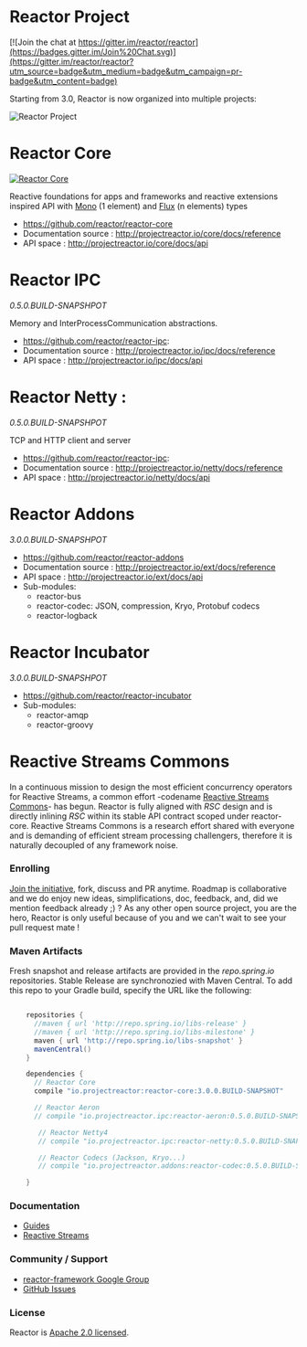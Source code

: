# Reactor Project

[![Join the chat at https://gitter.im/reactor/reactor](https://badges.gitter.im/Join%20Chat.svg)](https://gitter.im/reactor/reactor?utm_source=badge&utm_medium=badge&utm_campaign=pr-badge&utm_content=badge)

Starting from 3.0, Reactor is now organized into multiple projects:

![Reactor Project](https://raw.githubusercontent.com/reactor/projectreactor.io/master/src/main/static/assets/img/org3.png)

# Reactor Core
[![Reactor Core](https://maven-badges.herokuapp.com/maven-central/io.projectreactor/reactor-core/badge.svg?style=plastic)](http://mvnrepository.com/artifact/io.projectreactor/reactor-core)

Reactive foundations for apps and frameworks and reactive extensions inspired API with [Mono](http://projectreactor.io/core/docs/api/reactor/core/publisher/Mono.html) (1 element) and [Flux](http://projectreactor.io/core/docs/api/reactor/core/publisher/Flux.html) (n elements) types

- https://github.com/reactor/reactor-core
- Documentation source : http://projectreactor.io/core/docs/reference
- API space : http://projectreactor.io/core/docs/api

# Reactor IPC
_0.5.0.BUILD-SNAPSHPOT_

Memory and InterProcessCommunication abstractions.

- https://github.com/reactor/reactor-ipc:
- Documentation source : http://projectreactor.io/ipc/docs/reference
- API space : http://projectreactor.io/ipc/docs/api

# Reactor Netty :
_0.5.0.BUILD-SNAPSHPOT_

TCP and HTTP client and server

- https://github.com/reactor/reactor-ipc:
- Documentation source : http://projectreactor.io/netty/docs/reference
- API space : http://projectreactor.io/netty/docs/api

# Reactor Addons
_3.0.0.BUILD-SNAPSHPOT_

- https://github.com/reactor/reactor-addons
- Documentation source : http://projectreactor.io/ext/docs/reference
- API space : http://projectreactor.io/ext/docs/api
- Sub-modules:
    - reactor-bus
    - reactor-codec: JSON, compression, Kryo, Protobuf codecs
    - reactor-logback

# Reactor Incubator
_3.0.0.BUILD-SNAPSHPOT_

- https://github.com/reactor/reactor-incubator
- Sub-modules:
    - reactor-amqp
    - reactor-groovy

# Reactive Streams Commons
In a continuous mission to design the most efficient concurrency operators for Reactive Streams, a common effort -codename [Reactive Streams Commons](https://github.com/reactor/reactive-streams-commons)- has begun. Reactor is fully aligned with _RSC_ design and is directly inlining _RSC_ within its stable API contract scoped under reactor-core. Reactive Streams Commons is a research effort shared with everyone and is demanding of efficient stream processing challengers, therefore it is naturally decoupled of any framework noise.

### Enrolling

[Join the initiative](https://support.springsource.com/spring_committer_signup), fork, discuss and PR anytime. Roadmap is collaborative and we do enjoy new ideas, simplifications, doc, feedback, and, did we mention feedback already ;) ? As any other open source project, you are the hero, Reactor is only useful because of you and we can't wait to see your pull request mate !

### Maven Artifacts

Fresh snapshot and release artifacts are provided in the _repo.spring.io_ repositories. 
Stable Release are synchronozied with Maven Central. To add this repo to your Gradle build, specify the URL like the following:

```groovy

    repositories {
      //maven { url 'http://repo.spring.io/libs-release' }
      //maven { url 'http://repo.spring.io/libs-milestone' }
      maven { url 'http://repo.spring.io/libs-snapshot' }
      mavenCentral()
    }

    dependencies {
      // Reactor Core
      compile "io.projectreactor:reactor-core:3.0.0.BUILD-SNAPSHOT"

      // Reactor Aeron
      // compile "io.projectreactor.ipc:reactor-aeron:0.5.0.BUILD-SNAPSHOT"

       // Reactor Netty4
       // compile "io.projectreactor.ipc:reactor-netty:0.5.0.BUILD-SNAPSHOT"

       // Reactor Codecs (Jackson, Kryo...)
       // compile "io.projectreactor.addons:reactor-codec:0.5.0.BUILD-SNAPSHOT"

    }
```

### Documentation

* [Guides](http://projectreactor.io/docs/)
* [Reactive Streams](http://www.reactive-streams.org/)

### Community / Support

* [reactor-framework Google Group](https://groups.google.com/forum/?#!forum/reactor-framework)
* [GitHub Issues](https://github.com/reactor/reactor/issues)

### License

Reactor is [Apache 2.0 licensed](http://www.apache.org/licenses/LICENSE-2.0.html).
